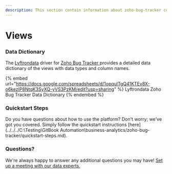 ```yaml
---
description: This section contain information about zoho-bug-tracker connector views information
---
```


# Views

### Data Dictionary

The [Lyftrondata](https://www.lyftrondata.com/) driver for [Zoho Bug Tracker](None/)[ ](https://www.lyftrondata.com/integration/zoho-bug-tracker/)provides a detailed data dictionary of the views with data types and column names.

{% embed url="https://docs.google.com/spreadsheets/d/1opqulTgQ41KTEv8X-o6kezIP8NtqK3SyXQ-yVS3PzKM/edit?usp=sharing" %}
Lyftrondata Zoho Bug Tracker Data Dictionary
{% endembed %}

### Quickstart Steps

Do you have questions about how to use the platform? Don't worry; we've got you covered. Simply follow the quickstart instructions [here](../../../C:\Testing\GitBook Automation\business-analytics/zoho-bug-tracker/quickstart-steps.md).

### Questions? <a href="#questions" id="questions"></a>

We're always happy to answer any additional questions you may have! [Set up a meeting with our data experts.](https://www.lyftrondata.com/book-a-meeting/)


